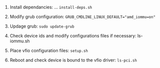 1. Install dependancies:
... `install-deps.sh`

2. Modify grub configuration:
`GRUB_CMDLINE_LINUX_DEFAULT="amd_iommu=on"`

3. Updage grub:
`sudo update-grub`

4. Check device ids and modify configurations files if necessary:
ls-iommu.sh

5. Place vfio configuration files:
`setup.sh`

6. Reboot and check device is bound to the vfio driver:
`ls-pci.sh`
